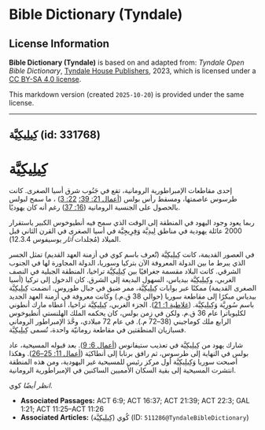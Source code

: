 # Bible Dictionary (Tyndale)

## License Information

**Bible Dictionary (Tyndale)** is based on and adapted from: _Tyndale Open Bible Dictionary_, [Tyndale House Publishers](https://tyndaleopenresources.com/), 2023, which is licensed under a [CC BY-SA 4.0 license](https://creativecommons.org/licenses/by-sa/4.0/legalcode.en).

This markdown version (created `2025-10-20`) is provided under the same license.



--------------------------------

## كِيلِيكِيَّة (id: 331768)

كِيلِيكِيَّة
============

إحدى مقاطعات الإمبراطورية الرومانية، تقع في جَنُوب شرق أسيا الصغرى. كانت طرسوس عاصمتها، ومسقط رأس بولس ([أعمال 21: 39؛](https://ref.ly/Acts21:39) [22: 3](https://ref.ly/Acts22:3)) ، ما سمح لبولس بالحصول على الجنسية الرومانية ([16: 37](https://ref.ly/Acts16:37)) رغم أنه كان يهوديًا.

ربما يعود وجود اليهود في المنطقة إلى الوقت الذي سمح فيه أنطيوخوس الكبير ياستقرار 2000 عائلة يهودية في مناطق لِيدِيَّة وَفِرِيجِيَّة في أسيا الصغرى في القرن الثاني قبل الميلاد (مُجلدات *آثار* يوسيفوس 12\.3\.4\).

في العصور القديمة، كانت كِيلِيكِيَّة (تٌعرف باسم كوي في أزمنة العهد القديم) تمثل الجسر الذي يبرط ما بين الدولة المعروفة الآن بتركيا وسوريا، الدولة المجاورة لها في الجنوب الشرقي. كانت البلاد مقسمة جغرافيًا بين كِيلِيكِيَّة تراخيا، المنطقة الجبلية في النصف الغربي، وكِيلِيكِيَّة بيدياس، السهول البديعة إلى الشرق. كان الدخول إلى تركيا (أسيا الصغرى القديمة) ممكنًا عبر بوابات كِيلِيكِيَّة، ممر ضيق في جبال طوروس. انضمت كِيلِيكِيَّة بيدياس مبكرًا إلى مقاطعة سوريا (حوالي 38 ق.م.) وكانت معروفة في أزمنة العهد الجديد باسم سُورِيَّة وَكِيلِيكِيَّة. ([غلاطية 1: 21](https://ref.ly/Gal1:21)). الجزء الغربي، كِيلِيكِيَّة تراخيا، أعطاه مارك أنطوني لكليوباترا عام 36 ق.م. ولكن في زمن بولس، كان يحكمه الملك الهلنستي أنطيوخوس الرابع ملك كوماجيني (38–72 م.). في عام 72 ميلادي، وحَّدَ الإمبراطور الروماني فسبازيان المنطقتين في مقاطعة رومانيّة واحدة، تُسمى كِيلِيكِيَّة.

شارك يهود من كِيلِيكِيَّة في تعذيب ستيفانوس ([أعمال 6: 9](https://ref.ly/Acts6:9)). بعد قبوله المسيحية، عاد بولس في النهاية إلى طرسوس، ثم رافق برنابا إلى أنطاكيَة ([أعمال 11: 25–26](https://ref.ly/Acts11:25-Acts11:26)). وهكذا أصبحت سوريا وَكِيلِيكِيَّة أول مركز رئيس للمسيحية غير اليهودية، ومن هذه المنطقة انتشرت المسيحية إلى بقية السكان الأمميين الساكنين في الإمبراطورية الرومانية.

*انظر أيضًا* كوي.

* **Associated Passages:** ACT 6:9; ACT 16:37; ACT 21:39; ACT 22:3; GAL 1:21; ACT 11:25–ACT 11:26
* **Associated Articles:** كُوي (كِيلِيكِيَّة) (ID: `511286@TyndaleBibleDictionary`)

